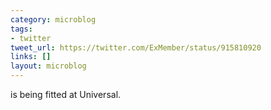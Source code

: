 ```yaml
---
category: microblog
tags:
- twitter
tweet_url: https://twitter.com/ExMember/status/915810920
links: []
layout: microblog
---
```

is being fitted at Universal.
